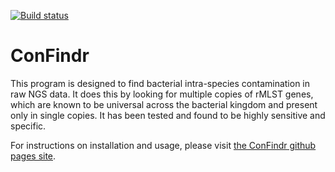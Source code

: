 [![Build status](https://travis-ci.org/lowandrew/ConFindr.svg?master)](https://travis-ci.org/lowandrew)

# ConFindr

This program is designed to find bacterial intra-species contamination in raw NGS data. It does this
 by looking for multiple copies of rMLST genes, which are known to be universal across the bacterial kingdom
 and present only in single copies. It has been tested and found to be highly sensitive and specific.

For instructions on installation and usage, please visit [the ConFindr github pages site](https://lowandrew.github.io/ConFindr/).
